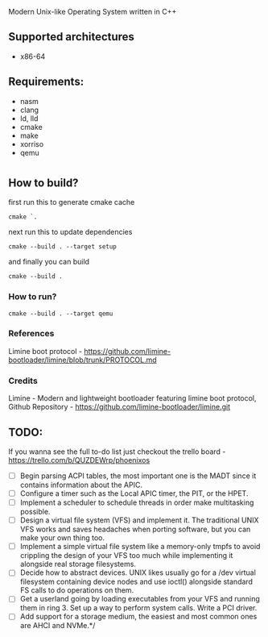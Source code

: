 Modern Unix-like Operating System written in C++
## Supported architectures
- x86-64

## Requirements:
- nasm
- clang
- ld, lld
- cmake
- make
- xorriso 
- qemu
#
## How to build?
first run this to generate cmake cache
```
cmake `.
```
next run this to update dependencies
```
cmake --build . --target setup
```
and finally you can build
```
cmake --build .
```
### How to run?
```
cmake --build . --target qemu
```

### References
Limine boot protocol - https://github.com/limine-bootloader/limine/blob/trunk/PROTOCOL.md

### Credits
Limine - Modern and lightweight bootloader featuring limine boot protocol,
Github Repository - https://github.com/limine-bootloader/limine.git

## TODO:
If you wanna see the full to-do list just checkout the trello board - https://trello.com/b/QUZDEWrp/phoenixos

- [ ] Begin parsing ACPI tables, the most important one is the MADT since it contains information about the APIC.
- [ ] Configure a timer such as the Local APIC timer, the PIT, or the HPET.
- [ ] Implement a scheduler to schedule threads in order make multitasking possible.
- [ ] Design a virtual file system (VFS) and implement it. The traditional UNIX VFS works and saves headaches when porting software, but you can make your own thing too.
- [ ] Implement a simple virtual file system like a memory-only tmpfs to avoid crippling the design of your VFS too much while implementing it alongside real storage filesystems.
- [ ] Decide how to abstract devices. UNIX likes usually go for a /dev virtual filesystem containing device nodes and use ioctl() alongside standard FS calls to do operations on them.
- [ ] Get a userland going by loading executables from your VFS and running them in ring 3. Set up a way to perform system calls.
Write a PCI driver.
- [ ] Add support for a storage medium, the easiest and most common ones are AHCI and NVMe.*/

